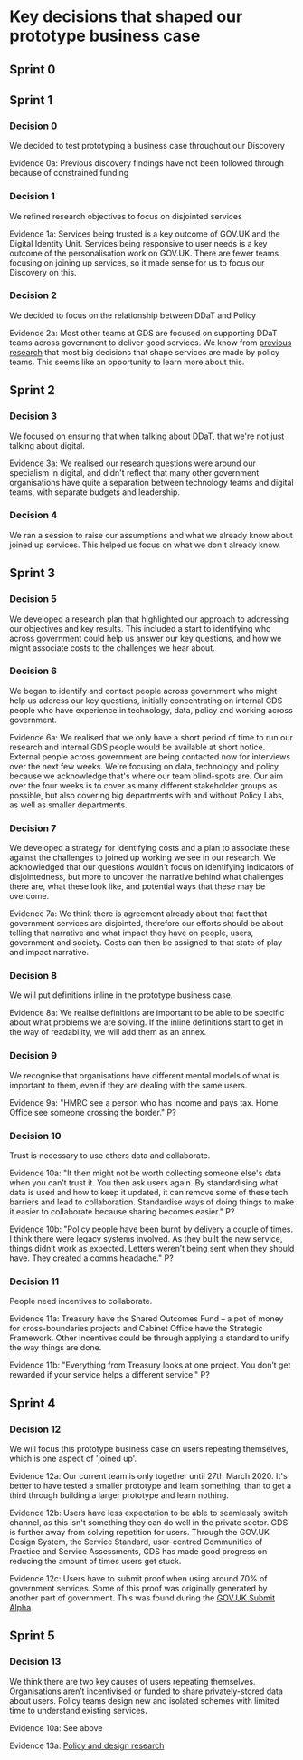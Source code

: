 # Key decisions that shaped our prototype business case

## Sprint 0

## Sprint 1

### Decision 0

We decided to test prototyping a business case throughout our Discovery

Evidence 0a: Previous discovery findings have not been followed through because of constrained funding

### Decision 1

We refined research objectives to focus on disjointed services

Evidence 1a: Services being trusted is a key outcome of GOV.UK and the Digital Identity Unit. Services being responsive to user needs is a key outcome of the personalisation work on GOV.UK. There are fewer teams focusing on joining up services, so it made sense for us to focus our Discovery on this.

### Decision 2

We decided to focus on the relationship between DDaT and Policy

Evidence 2a: Most other teams at GDS are focused on supporting DDaT teams across government to deliver good services. We know from [previous research](https://docs.google.com/presentation/d/1kMBxElwcKGI9MLrg_vtTgT-kTDauAEYm-3qViZADauI/edit#slide=id.g10d42026b8_2_0) that most big decisions that shape services are made by policy teams. This seems like an opportunity to learn more about this.

## Sprint 2

### Decision 3

We focused on ensuring that when talking about DDaT, that we're not just talking about digital.

Evidence 3a: We realised our research questions were around our specialism in digital, and didn't reflect that many other government organisations have quite a separation between technology teams and digital teams, with separate budgets and leadership.

### Decision 4

We ran a session to raise our assumptions and what we already know about joined up services. This helped us focus on what we don't already know.

## Sprint 3

### Decision 5

We developed a research plan that highlighted our approach to addressing our objectives and key results. This included a start to identifying who across government could help us answer our key questions, and how we might associate costs to the challenges we hear about.

### Decision 6

We began to identify and contact people across government who might help us address our key questions, initially concentrating on internal GDS people who have experience in technology, data, policy and working across government.

Evidence 6a: We realised that we only have a short period of time to run our research and internal GDS people would be available at short notice. External people across government are being contacted now for interviews over the next few weeks. We're focusing on data, technology and policy because we acknowledge that's where our team blind-spots are. Our aim over the four weeks is to cover as many different stakeholder groups as possible, but also covering big departments with and without Policy Labs, as well as smaller departments.

### Decision 7

We developed a strategy for identifying costs and a plan to associate these against the challenges to joined up working we see in our research. We acknowledged that our questions wouldn't focus on identifying indicators of disjointedness, but more to uncover the narrative behind what challenges there are, what these look like, and potential ways that these may be overcome.

Evidence 7a: We think there is agreement already about that fact that government services are disjointed, therefore our efforts should be about telling that narrative and what impact they have on people, users, government and society. Costs can then be assigned to that state of play and impact narrative.

### Decision 8

We will put definitions inline in the prototype business case.

Evidence 8a: We realise definitions are important to be able to be specific about what problems we are solving. If the inline definitions start to get in the way of readability, we will add them as an annex.

### Decision 9

We recognise that organisations have different mental models of what is important to them, even if they are dealing with the same users.

Evidence 9a: "HMRC see a person who has income and pays tax. Home Office see someone crossing the border." P?

### Decision 10

Trust is necessary to use others data and collaborate.

Evidence 10a: "It then might not be worth collecting someone else's data when you can’t trust it. You then ask users again. By standardising what data is used and how to keep it updated, it can remove some of these tech barriers and lead to collaboration. Standardise ways of doing things to make it easier to collaborate because sharing becomes easier." P?

Evidence 10b: "Policy people have been burnt by delivery a couple of times. I think there were legacy systems involved. As they built the new service, things didn’t work as expected. Letters weren’t being sent when they should have. They created a comms headache." P?

### Decision 11

People need incentives to collaborate.

Evidence 11a: Treasury have the Shared Outcomes Fund – a pot of money for cross-boundaries projects and Cabinet Office have the Strategic Framework. Other incentives could be through applying a standard to unify the way things are done.

Evidence 11b: "Everything from Treasury looks at one project. You don’t get rewarded if your service helps a different service." P?

## Sprint 4

### Decision 12

We will focus this prototype business case on users repeating themselves, which is one aspect of 'joined up'.

Evidence 12a: Our current team is only together until 27th March 2020. It's better to have tested a smaller prototype and learn something, than to get a third through building a larger prototype and learn nothing.

Evidence 12b: Users have less expectation to be able to seamlessly switch channel, as this isn't something they can do well in the private sector. GDS is further away from solving repetition for users. Through the GOV.UK Design System, the Service Standard, user-centred Communities of Practice and Service Assessments, GDS has made good progress on reducing the amount of times users get stuck.

Evidence 12c: Users have to submit proof when using around 70% of government services. Some of this proof was originally generated by another part of government. This was found during the [GOV.UK Submit Alpha](https://drive.google.com/file/d/1n0IYCICf5zhJGJP6Rk_bU3p9f-SxRsCF/view).

## Sprint 5

### Decision 13

We think there are two key causes of users repeating themselves. Organisations aren’t incentivised or funded to share privately-stored data about users. Policy teams design new and isolated schemes with limited time to understand existing services.

Evidence 10a: See above

Evidence 13a: [Policy and design research](https://docs.google.com/presentation/d/1kWFiLE6QjkmBg4soH0QiyKwDUSIm4Zzu5mUq3ftCQAg/edit#slide=id.g10d42026b8_2_0)
